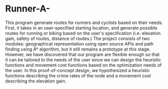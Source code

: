 # Runner-A-
This program generate routes for runners and cyclists based on their needs. First, it takes in an user-specified starting location, and generate possible routes for running or biking based on the user's specification (i.e. elevation gain, safety of routes, distance of routes.)  The project consists of two modules: geographical representation using open source APIs and path finding using A* algorithm, but it still remains a prototype at this stage. However, we have discovered that our program are flexible enough so that it can be tailored to the needs of the user since we can design the heuristic functions and movement cost functions based on the optimization needs of the user. In this proof-of-concept design, we hypothesized a heuristic functions describing the crime rates of the node and a movement cost describing the elevation gain.
